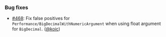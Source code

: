 ### Bug fixes

* [#468](https://github.com/rubocop/rubocop-performance/issues/468): Fix false positives for `Performance/BigDecimalWithNumericArgument` when using float argument for `BigDecimal`. ([@koic][])

[@koic]: https://github.com/koic
